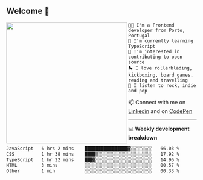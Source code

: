 ## Welcome 👋

<img align="left" src="https://github.com/saraiovieira/saraiovieira/assets/74243584/32f0e061-fcbb-45fe-8361-571943f17664" width="320"/>

```
👩‍💻 I'm a Frontend developer from Porto, Portugal
🌱 I'm currently learning TypeScript
🚩 I'm interested in contributing to open source
🛼 I love rollerblading, kickboxing, board games, reading and travelling
🎵 I listen to rock, indie and pop
```
📫 Connect with me on [Linkedin](https://www.linkedin.com/in/sara-vieira-frontend-developer/) and on [CodePen](https://codepen.io/saraiovieira)

-------

📊 **Weekly development breakdown**

<!--START_SECTION:waka-->

```txt
JavaScript   6 hrs 2 mins    ████████████████▓░░░░░░░░   66.03 %
CSS          1 hr 38 mins    ████▒░░░░░░░░░░░░░░░░░░░░   17.92 %
TypeScript   1 hr 22 mins    ███▓░░░░░░░░░░░░░░░░░░░░░   14.96 %
HTML         3 mins          ░░░░░░░░░░░░░░░░░░░░░░░░░   00.57 %
Other        1 min           ░░░░░░░░░░░░░░░░░░░░░░░░░   00.33 %
```

<!--END_SECTION:waka-->
